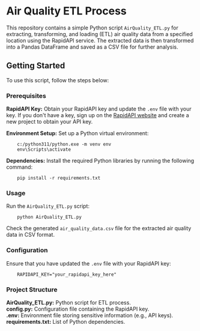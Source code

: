 # Air Quality ETL Process  

This repository contains a simple Python script `AirQuality_ETL.py` for extracting, transforming, and loading (ETL) air quality data from a specified location using the RapidAPI service. The extracted data is then transformed into a Pandas DataFrame and saved as a CSV file for further analysis.  

## Getting Started  

To use this script, follow the steps below:  

### Prerequisites  

**RapidAPI Key:** Obtain your RapidAPI key and update the `.env` file with your key. If you don't have a key, sign up on the [RapidAPI website](https://rapidapi.com/hub) and create a new project to obtain your API key.  


**Environment Setup:** Set up a Python virtual environment:  

        c:/python311/python.exe -m venv env
        env\Scripts\activate

**Dependencies:** Install the required Python libraries by running the following command:  

        pip install -r requirements.txt  

### Usage  

Run the `AirQuality_ETL.py` script:  

        python AirQuality_ETL.py  

Check the generated `air_quality_data.csv` file for the extracted air quality data in CSV format.  


### Configuration  

Ensure that you have updated the `.env` file with your RapidAPI key:  

        RAPIDAPI_KEY="your_rapidapi_key_here"

### Project Structure  

**AirQuality_ETL.py:** Python script for ETL process.  
**config.py:** Configuration file containing the RapidAPI key.  
**.env:** Environment file storing sensitive information (e.g., API keys).  
**requirements.txt:** List of Python dependencies.  
